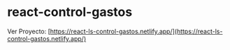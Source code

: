 # react-control-gastos
Ver Proyecto: [https://react-ls-control-gastos.netlify.app/](https://react-ls-control-gastos.netlify.app/)

